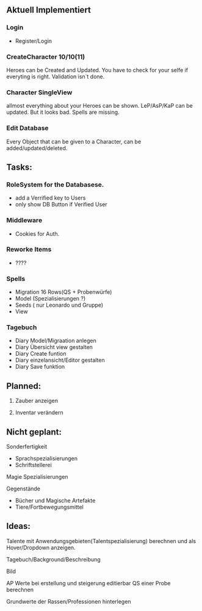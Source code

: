 ## Aktuell Implementiert

### Login
* Register/Login

### CreateCharacter 10/10(11)

Heroes can be Created and Updated.
You have to check for your selfe if everyting is right.
Validation isn`t done.

### Character SingleView

allmost everything about your Heroes can be shown.
LeP/AsP/KaP can be updated.
But it looks bad.
Spells are missing.

### Edit Database
Every Object that can be given to a Character,
can be added/updated/deleted.

## Tasks:

### RoleSystem for the Databasese.
* add a Verrified key to Users
* only show DB Button if Verified User

### Middleware
* Cookies for Auth.

### Reworke Items
* ????

### Spells
* Migration 16 Rows(QS + Probenwürfe)
* Model (Spezialisierungen ?)
* Seeds ( nur Leonardo und Gruppe)
* View

### Tagebuch
* Diary Model/Migraation anlegen
* Diary Übersicht view gestalten
* Diary Create funtion
* Diary einzelansicht/Editor gestalten
* Diary Save funktion

## Planned:

1. Zauber anzeigen

1. Inventar verändern

## Nicht geplant:

Sonderfertigkeit 
+ Sprachspezialisierungen
+ Schriftstellerei

Magie Spezialisierungen

Gegenstände
+ Bücher und Magische Artefakte
+ Tiere/Fortbewegungsmittel

## Ideas: 


Talente mit Anwendungsgebieten(Talentspezialisierung) berechnen und als Hover/Dropdown anzeigen.

Tagebuch/Background/Beschreibung

Bild

AP Werte bei erstellung und steigerung editierbar
QS einer Probe berechnen

Grundwerte der Rassen/Professionen hinterlegen
